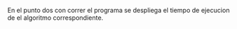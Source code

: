 En el punto dos con correr el programa se despliega el tiempo de ejecucion de el algoritmo correspondiente.
